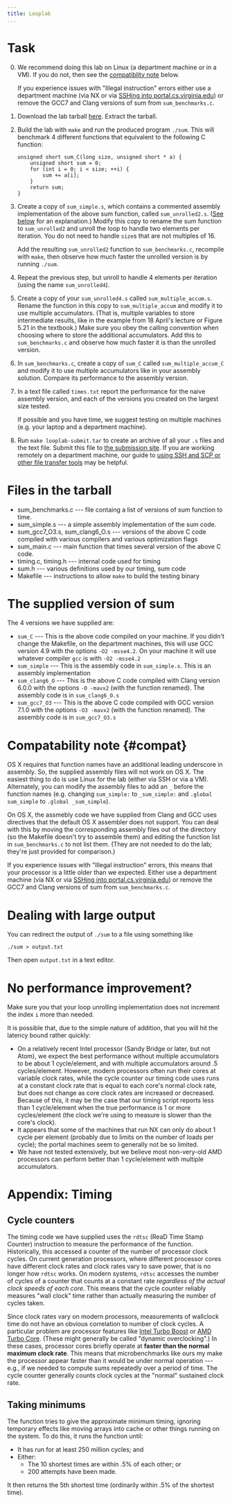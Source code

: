 ```yaml
---
title: Looplab
...
```


# Task

0.  We recommend doing this lab on Linux (a department machine or in a VM). If you do not, then
    see the [compatiblity note](#compat) below.
    
    If you experience issues with "Illegal instruction" errors either use a department machine
    (via NX or via [SSHing into portal.cs.virginia.edu](sshscp.html)) or remove the GCC7 and Clang
    versions of sum from `sum_benchmarks.c`.

1.  Download the lab tarball [here](files/looplab.tar). Extract the tarball.

2.  Build the lab with `make` and run the produced program `./sum`. This will
    benchmark 4 different functions that equivalent to the following C function:

        unsigned short sum_C(long size, unsigned short * a) {
            unsigned short sum = 0;
            for (int i = 0; i < size; ++i) {
                sum += a[i];
            }
            return sum;
        }

3.  Create a copy of `sum_simple.s`, which contains a commented assembly implementation of
    the above sum function, called `sum_unrolled2.s`. ([See below](#sum_simple) for an
    explanation.)  Modify this copy to rename
    the sum function to `sum_unrolled2` and unroll the loop to
    handle two elements per iteration. You do not need to handle
    `size`s that are not multiples of 16.

    Add the resulting `sum_unrolled2` function to `sum_benchmarks.c`,
    recompile with `make`, then observe how much faster the unrolled version
    is by running `./sum`.

4.  Repeat the previous step, but unroll to handle 4 elements per iteration (using the name `sum_unrolled4`).

5.  Create a copy of your `sum_unrolled4.s` called `sum_multiple_accum.s`. Rename
    the function in this copy to `sum_multiple_accum` and modify it to use multiple accumulators.
    (That is, multiple variables to store intermediate results, like in the example from 18 April's lecture
    or Figure 5.21 in the textbook.)
    Make sure you obey the calling convention when choosing where to store
    the additional accumulators.
    Add this to `sum_benchmarks.c` and observe how much faster it is than the
    unrolled version.

6.  In `sum_benchmarks.c`, create a copy of `sum_C` called `sum_multiple_accum_C` and modify it to use 
    multiple accumulators like in your assembly solution. Compare its performance to the assembly
    version.

7.  In a text file called `times.txt` report the performance for the naive assembly version,
    and each of the versions you created on the largest size tested.

    If possible and you have time, we suggest testing on multiple machines (e.g. your laptop and a department machine).

8.  Run `make looplab-submit.tar` to create an archive of all your `.s` files and the text file. Submit
    this file to [the submission site](https://kytos.cs.virginia.edu/cs3330/). If you are working remotely
    on a department machine, our guide to [using SSH and SCP or other file transfer tools](sshscp.html) may be
    helpful.

# Files in the tarball

*  sum_benchmarks.c --- file containg a list of versions of sum function to time.
*  sum_simple.s --- a simple assembly implementation of the sum code.
*  sum_gcc7_O3.s, sum_clang6_O.s --- versions of the above C code compiled with
   various compilers and various optimization flags
*  sum_main.c --- main function that times several version of the above C code.
*  timing.c, timing.h --- internal code used for timing
*  sum.h --- various definitions used by our timing, sum code
*  Makefile --- instructions to allow `make` to build the testing binary

# The supplied version of sum

The 4 versions we have supplied are:

*  `sum_C` --- This is the above code compiled on your machine. If you didn't change the Makefile, on the department machines, this will use GCC version 4.9 with the options `-O2 -msse4.2`. On your machine it will use whatever compiler `gcc` is with `-O2 -msse4.2`
*  `sum_simple` --- This is the assembly code in `sum_simple.s`. This is an assembly implementation
*  `sum_clang6_O` --- This is the above C code compiled with Clang version 6.0.0 with the options `-O -mavx2` (with the function renamed). The assembly code is in `sum_clang6_O.s`
*  `sum_gcc7_O3` --- This is the above C code compiled with GCC version 7.1.0 with the options `-O3 -mavx2` (with the function renamed). The assembly code is in `sum_gcc7_O3.s`

# Compatability note {#compat}

OS X requires that function names have an additional leading underscore in assembly. So, the supplied assembly files will not work on OS X. The easiest thing to do is use Linux for the lab (either via SSH or via a VM). Alternately, you can modify the assembly files to add an `_` before the function names (e.g. changing `sum_simple:` to `_sum_simple:` and `.global sum_simple` to `.global _sum_simple`).

On OS X, the assmebly code we have supplied from Clang and GCC uses directives that the default OS X assembler does not support. You can deal with this by moving the corresponding assembly files out of the directory (so the Makefile doesn't try to assemble them) and editing the function list in `sum_benchmarks.c` to not list them. (They are not needed to do the lab; they're just provided for comparison.)

If you experience issues with "Illegal instruction" errors, this means that your processor is a little older than we expected.
Either use a department machine (via NX or via [SSHing into portal.cs.virginia.edu](sshscp.html)) or remove the GCC7 and Clang
versions of sum from `sum_benchmarks.c`.

# Dealing with large output

You can redirect the output of `./sum` to a file using something like

    ./sum > output.txt

Then open `output.txt` in a text editor.

# No performance improvement?

Make sure you that your loop unrolling implementation does not increment the index `i` more than needed.

It is possible that, due to the simple nature of addition, that you will hit the latency bound rather quickly:
-  On a relatively recent Intel processor (Sandy Bridge or later, but not Atom), we expect the best performance without multiple accumulators to be about 1 cycle/element, and with multiple accumulators around .5 cycles/element. However, modern processors often run their cores at variable clock rates, while the cycle counter our timing code uses runs at a constant clock rate that is equal to each core's normal clock rate, but does not change as core clock rates are increased or decreased. Because of this, it may be the case that our timing script reports less than 1 cycle/element when the true performance is 1 or more cycles/element (the clock we're using to measure is slower than the core's clock).
-  It appears that some of the machines that run NX can only do about 1 cycle per element (probably due to limits on the number of loads per cycle); the portal machines seem to generally not be so limited.
-  We have not tested extensively, but we believe most non-very-old AMD processors can perform better than 1 cycle/element with multiple accumulators.

# Appendix: Timing

## Cycle counters

The timing code we have supplied uses the `rdtsc` (ReaD Time Stamp Counter) instruction to measure the performance
of the function. Historically, this accessed a counter of the number of processor clock cycles. On current generation
processors, where different processor cores have different clock rates and clock rates vary to save power,
that is no longer how `rdtsc` works. On modern systems, `rdtsc` accesses the number of cycles of a counter that
counts at a constant rate *regardless of the actual clock speeds of each core*. This means that the cycle counter
reliably measures "wall clock" time rather than actually measuring the number of cycles taken.

Since clock rates vary on modern processors, measurements of wallclock time do not have an obvious correlation
to number of clock cycles. A particular problem are processor features like
[Intel Turbo Boost](https://en.wikipedia.org/wiki/Intel_Turbo_Boost) or
[AMD Turbo Core](https://en.wikipedia.org/wiki/AMD_Turbo_Core). (These might generally
be called "dynamic overclocking".)
In these cases, processor cores briefly
operate at **faster than the normal maximum clock rate**. This means that microbenchmarks like ours my make
the processor appear faster than it would be under normal operation --- e.g., if we needed to compute sums repeatedly
over a period of time. The cycle counter generally counts clock cycles at the "normal" sustained clock rate.

## Taking minimums 

The function tries to give the approximate minimum timing, ignoring temporary effects like moving
arrays into cache or other things running on the system. To do this, it runs the function until:

-  It has run for at least 250 million cycles; and
-  Either:
    -  The 10 shortest times are within .5% of each other; or
    -  200 attempts have been made.

It then returns the 5th shortest time (ordinarily within .5% of the shortest time).
